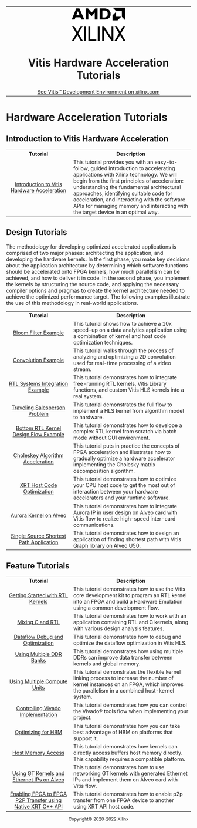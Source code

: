 <table class="sphinxhide" width="100%">
 <tr width="100%">
    <td align="center"><img src="https://raw.githubusercontent.com/Xilinx/Image-Collateral/main/xilinx-logo.png" width="30%"/><h1>Vitis Hardware Acceleration Tutorials</h1>
    <a href="https://www.xilinx.com/products/design-tools/vitis.html">See Vitis™ Development Environment on xilinx.com</a>
    </td>
 </tr>
</table>

# Hardware Acceleration Tutorials

## Introduction to Vitis Hardware Acceleration

 <table style="width:100%">
 <tr>
 <td width="35%" align="center"><b>Tutorial</b>
 <td width="65%" align="center"><b>Description</b>
 </tr>
 <tr>
 <td align="center"><a href="./Introduction/README.md">Introduction to Vitis Hardware Acceleration</a></td>
 <td>This tutorial provides you with an easy-to-follow, guided introduction to accelerating applications with Xilinx technology. We will begin from the first principles of acceleration: understanding the fundamental architectural approaches, identifying suitable code for acceleration, and interacting with the software APIs for managing memory and interacting with the target device in an optimal way.</td>
 </tr>
 </table>


## Design Tutorials

The methodology for developing optimized accelerated applications is comprised of two major phases: architecting the application, and developing the hardware kernels. In the first phase, you make key decisions about the application architecture by determining which software functions should be accelerated onto FPGA kernels, how much parallelism can be achieved, and how to deliver it in code. In the second phase, you implement the kernels by structuring the source code, and applying the necessary compiler options and pragmas to create the kernel architecture needed to achieve the optimized performance target. The following examples illustrate the use of this methodology in real-world applications.



<table style="width:100%">
 <tr>
 <td width="35%" align="center"><b>Tutorial</b>
 <td width="65%" align="center"><b>Description</b>
 </tr>
 <tr>
 <td align="center"><a href="./Design_Tutorials/02-bloom/README.md">Bloom Filter Example</a></td>
 <td>This tutorial shows how to achieve a 10x speed-up on a data analytics application using a combination of kernel and host code optimization techniques.</td>
 </tr>
 <tr>
 <td align="center"><a href="./Design_Tutorials/01-convolution-tutorial/README.md">Convolution Example</a></td>
 <td>This tutorial walks through the process of analyzing and optimizing a 2D convolution used for real-time processing of a video stream.</td>
 </tr>
 <tr>
 <td align="center"><a href="./Design_Tutorials/03-rtl_stream_kernel_integration/README.md">RTL Systems Integration Example</a></td>
 <td>This tutorial demonstrates how to integrate free-running RTL kernels, Vitis Library functions, and custom Vitis HLS kernels into a real system.</td>
 </tr>
<tr>
 <td align="center"><a href="./Design_Tutorials/04-traveling-salesperson/README.md">Traveling Salesperson Problem</a></td>
 <td>This tutorial demonstrates the full flow to implement a HLS kernel from algorithm model to hardware.</td>
</tr>
<tr>
 <td align="center"><a href="./Design_Tutorials/05-bottom_up_rtl_kernel/README.md">Bottom RTL Kernel Design Flow Example</a></td>
 <td>This tutorial demonstrates how to develope a complex RTL kernel from scratch via batch mode without GUI environment.</td>
 </tr>
 <tr>
 <td align="center"><a href="./Design_Tutorials/06-cholesky-accel/">Choleskey Algorithm Acceleration </a></td>
 <td>This tutorial puts in practice the concepts of FPGA acceleration and illustrates how to gradually optimize a hardware accelerator implementing the Cholesky matrix decomposition algorithm.</td>
 </tr>
  <tr>
 <td align="center"><a href="./Design_Tutorials/07-host-code-opt/">XRT Host Code Optimization</a></td>
 <td>This tutorial demonstrates how to optimize your CPU host code to get the most out of interaction between your hardware accelerators and your runtime software.</td>
 </tr>
  <td align="center"><a href="./Design_Tutorials/08-alveo_aurora_kernel/">Aurora Kernel on Alveo</a></td>
 <td>This tutorial demonstrates how to integrate Aurora IP in user design on Alveo card with Vitis flow to realize high-speed inter-card communications.</td>
 </tr>
  </tr>
  <td align="center"><a href="./Design_Tutorials/09-sssp-application/">Single Source Shortest Path Application</a></td>
 <td>This tutorial demonstrates how to design an application of finding shortest path with Vitis Graph library on Alveo U50.</td>
 </tr>
</table>




## Feature Tutorials

 <table style="width:100%">
 <tr>
 <td width="35%" align="center"><b>Tutorial</b>
 <td width="65%" align="center"><b>Description</b>
 </tr>
 <tr>
 <td align="center"><a href="./Feature_Tutorials/01-rtl_kernel_workflow/README.md">Getting Started with RTL Kernels</a></td>
 <td>This tutorial demonstrates how to use the Vitis core development kit to program an RTL kernel into an FPGA and build a Hardware Emulation using a common development flow.</td>
 </tr>
 <tr>
 <td align="center"><a href="./Feature_Tutorials/02-mixing-c-rtl-kernels/README.md">Mixing C and RTL</a></td>
 <td>This tutorial demonstrates how to work with an application containing RTL and C kernels, along with various design analysis features.</td>
 </tr>
<tr>
 <td align="center"><a href="./Feature_Tutorials/03-dataflow_debug_and_optimization/README.md">Dataflow Debug and Optimization</a></td>
 <td>This tutorial demonstrates how to debug and optimize the dataflow optimization in Vitis HLS.</td>
 </tr>
  <td align="center"><a href="./Feature_Tutorials/04-mult-ddr-banks/README.md">Using Multiple DDR Banks</a></td>
 <td>This tutorial demonstrates how using multiple DDRs can improve data transfer between kernels and global memory.</td>
 </tr>
  <tr>
 <td align="center"><a href="./Feature_Tutorials/05-using-multiple-cu/README.md">Using Multiple Compute Units</a></td>
 <td>This tutorial demonstrates the flexible kernel linking process to increase the number of kernel instances on an FPGA, which improves the parallelism in a combined host-kernel system.</td>
 </tr>
  <tr>
 <td align="center"><a href="./Feature_Tutorials/06-controlling-vivado-implementation/">Controlling Vivado Implementation</a></td>
 <td>This tutorial demonstrates how you can control the Vivado&reg; tools flow when implementing your project.</td>
 </tr>
  <tr>
 <td align="center"><a href="./Feature_Tutorials/07-using-hbm/">Optimizing for HBM</a></td>
 <td>This tutorial demonstrates how you can take best advantage of HBM on platforms that support it.</td>
 </tr>
 <tr>
<td align="center"><a href="./Feature_Tutorials/08-using-hostmem/">Host Memory Access</a></td>
<td>This tutorial demonstrates how kernels can directly access buffers host memory directly. This capability requires a compatible platform.</td>
</tr>
 <tr>
<td align="center"><a href="./Feature_Tutorials/09-using-ethernet-on-alveo/">Using GT Kernels and Ethernet IPs on Alveo</a></td>
<td>This tutorial demonstrates how to use networking GT kernels with generated Ethernet IPs and implement them on Alveo card with Vitis flow.</td>
</tr>
 <tr>
<td align="center"><a href="./Feature_Tutorials/10-p2p-card-to-card/">Enabling FPGA to FPGA P2P Transfer using Native XRT C++ API</a></td>
<td>This tutorial demonstrates how to enable p2p transfer from one FPGA device to another using XRT API host code.</td>
</tr>
 </table>

<p align="center"><sup>Copyright&copy; 2020-2022 Xilinx</sup></p>
